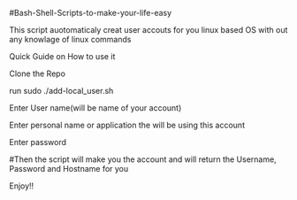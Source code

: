 #Bash-Shell-Scripts-to-make-your-life-easy

This script auotomaticaly creat user accouts for you linux based OS 
with out any knowlage of linux commands

Quick Guide on How to use it 

Clone the Repo

run sudo ./add-local_user.sh

Enter User name(will be name of your account)

Enter personal name or application the will be using this account

Enter password

#Then the script will make you the account and will return the Username, Password and Hostname for you

Enjoy!!